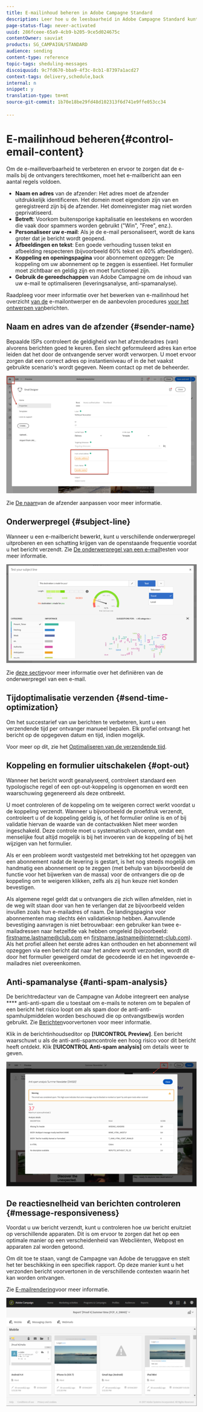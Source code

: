 ```yaml
---
title: E-mailinhoud beheren in Adobe Campagne Standard
description: Leer hoe u de leesbaarheid in Adobe Campagne Standard kunt verbeteren wanneer u uw e-mailinhoud bewerkt.
page-status-flag: never-activated
uuid: 286fceee-65a9-4cb9-b205-9ce5d024675c
contentOwner: sauviat
products: SG_CAMPAIGN/STANDARD
audience: sending
content-type: reference
topic-tags: sheduling-messages
discoiquuid: 9c7fd670-bba9-4f3c-8cb1-87397a1acd27
context-tags: delivery,schedule,back
internal: n
snippet: y
translation-type: tm+mt
source-git-commit: 1b70e18be29fd48d102313f6d741e9ffe053cc34

---
```



# E-mailinhoud beheren{#control-email-content}

Om de e-mailleverbaarheid te verbeteren en ervoor te zorgen dat de e-mails bij de ontvangers terechtkomen, moet het e-mailbericht aan een aantal regels voldoen.

* **Naam en adres** van de afzender: Het adres moet de afzender uitdrukkelijk identificeren. Het domein moet eigendom zijn van en geregistreerd zijn bij de afzender. Het domeinregister mag niet worden geprivatiseerd.
* **Betreft**: Voorkom buitensporige kapitalisatie en leestekens en woorden die vaak door spammers worden gebruikt (&quot;Win&quot;, &quot;Free&quot;, enz.).
* **Personaliseer uw e-mail**: Als je de e-mail personaliseert, wordt de kans groter dat je bericht wordt geopend.
* **Afbeeldingen en tekst**: Een goede verhouding tussen tekst en afbeelding respecteren (bijvoorbeeld 60% tekst en 40% afbeeldingen).
* **Koppeling en openingspagina** voor abonnement opzeggen: De koppeling om uw abonnement op te zeggen is essentieel. Het formulier moet zichtbaar en geldig zijn en moet functioneel zijn.
* **Gebruik de gereedschappen** van Adobe Campagne om de inhoud van uw e-mail te optimaliseren (leveringsanalyse, anti-spamanalyse).

Raadpleeg voor meer informatie over het bewerken van e-mailinhoud het overzicht [van de](../../designing/using/designing-content-in-adobe-campaign.md) e-mailontwerper en de aanbevolen procedures [voor het ontwerpen van](../../designing/using/designing-content-in-adobe-campaign.md#content-design-best-practices)berichten.

## Naam en adres van de afzender {#sender-name}

Bepaalde ISPs controleert de geldigheid van het afzenderadres (van) alvorens berichten goed te keuren. Een slecht geformuleerd adres kan ertoe leiden dat het door de ontvangende server wordt verworpen. U moet ervoor zorgen dat een correct adres op instantieniveau of in de het vaakst gebruikte scenario&#39;s wordt gegeven. Neem contact op met de beheerder.

![](assets/delivery_content_edition16.png)

Zie [De naam](../../designing/using/personalization.md#personalizing-the-sender)van de afzender aanpassen voor meer informatie.

## Onderwerpregel {#subject-line}

Wanneer u een e-mailbericht bewerkt, kunt u verschillende onderwerpregel uitproberen en een schatting krijgen van de openstaande frequentie voordat u het bericht verzendt. Zie [De onderwerpregel van een e-mail](../../sending/using/testing-subject-line-email.md)testen voor meer informatie.

![](assets/predictive_subject_line_example.png)

Zie [deze sectie](../../designing/using/subject-line.md)voor meer informatie over het definiëren van de onderwerpregel van een e-mail.

## Tijdoptimalisatie verzenden {#send-time-optimization}

Om het succestarief van uw berichten te verbeteren, kunt u een verzendende tijd per ontvanger manueel bepalen. Elk profiel ontvangt het bericht op de opgegeven datum en tijd, indien mogelijk.

Voor meer op dit, zie het [Optimaliseren van de verzendende tijd](../../sending/using/optimizing-the-sending-time.md).

## Koppeling en formulier uitschakelen {#opt-out}

Wanneer het bericht wordt geanalyseerd, controleert standaard een typologische regel of een opt-out-koppeling is opgenomen en wordt een waarschuwing gegenereerd als deze ontbreekt.

U moet controleren of de koppeling om te weigeren correct werkt voordat u de koppeling verzendt. Wanneer u bijvoorbeeld de proefdruk verzendt, controleert u of de koppeling geldig is, of het formulier online is en of bij validatie hiervan de waarde van de contactvakken Niet meer worden ingeschakeld. Deze controle moet u systematisch uitvoeren, omdat een menselijke fout altijd mogelijk is bij het invoeren van de koppeling of bij het wijzigen van het formulier.

Als er een probleem wordt vastgesteld met betrekking tot het opzeggen van een abonnement nadat de levering is gestart, is het nog steeds mogelijk om handmatig een abonnement op te zeggen (met behulp van bijvoorbeeld de functie voor het bijwerken van de massa) voor de ontvangers die op de koppeling om te weigeren klikken, zelfs als zij hun keuze niet konden bevestigen.

Als algemene regel geldt dat u ontvangers die zich willen afmelden, niet in de weg wilt staan door van hen te verlangen dat ze bijvoorbeeld velden invullen zoals hun e-mailadres of naam. De landingspagina voor abonnementen mag slechts één validatieknop hebben. Aanvullende bevestiging aanvragen is niet betrouwbaar: een gebruiker kan twee e-mailadressen naar hetzelfde vak hebben omgeleid (bijvoorbeeld: firstname.lastname@club.com en firstname.lastname@internet-club.com). Als het profiel alleen het eerste adres kan onthouden en het abonnement wil opzeggen via een bericht dat naar het andere wordt verzonden, wordt dit door het formulier geweigerd omdat de gecodeerde id en het ingevoerde e-mailadres niet overeenkomen.

## Anti-spamanalyse {#anti-spam-analysis}

De berichtredacteur van de Campagne van Adobe integreert een analyse **** anti-anti-spam die u toestaat om e-mails te noteren om te bepalen of een bericht het risico loopt om als spam door de anti-anti-spamhulpmiddelen worden beschouwd die op ontvangstbewijs worden gebruikt. Zie [Berichten](../../sending/using/previewing-messages.md)voorvertonen voor meer informatie.

Klik in de berichtinhoudseditor op **[!UICONTROL Preview]**. Een bericht waarschuwt u als de anti-anti-spamcontrole een hoog risico voor dit bericht heeft ontdekt. Klik **[!UICONTROL Anti-spam analysis]** om details weer te geven.

![](assets/sending_anti-spam_analysis.png)

## De reactiesnelheid van berichten controleren {#message-responsiveness}

Voordat u uw bericht verzendt, kunt u controleren hoe uw bericht eruitziet op verschillende apparaten. Dit is om ervoor te zorgen dat het op een optimale manier op een verscheidenheid van Webcliënten, Webpost en apparaten zal worden getoond.

Om dit toe te staan, vangt de Campagne van Adobe de teruggave en stelt het ter beschikking in een specifiek rapport. Op deze manier kunt u het verzonden bericht voorvertonen in de verschillende contexten waarin het kan worden ontvangen.

Zie [E-mailrendering](../../sending/using/email-rendering.md)voor meer informatie.

![](assets/inbox_rendering_report_3.png)
